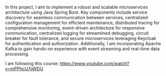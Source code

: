 In this project, I aim to implement a robust and scalable microservices architecture using Java Spring Boot. Key components include service discovery for seamless communication between services, centralized configuration management for efficient maintenance, distributed tracing for comprehensive monitoring, event-driven architecture for responsive communication, centralized logging for streamlined debugging, circuit breaker for fault tolerance, and secure microservices leveraging Keycloak for authentication and authorization. Additionally, I am incorporating Apache Kafka to gain hands-on experience with event streaming and real-time data processing.

I am following this course: https://www.youtube.com/watch?v=mPPhcU7oWDU
